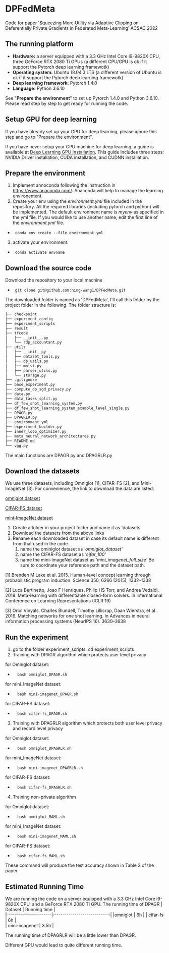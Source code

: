 # DPFedMeta
Code for paper 'Squeezing More Utility via Adaptive Clipping on Deferentially Private Gradients in Federated Meta-Learning' ACSAC 2022

## The running platform
- **Hardware:** a server equipped with a 3.3 GHz Intel Core i9-9820X CPU, three GeForce RTX 2080 Ti GPUs (a different CPU/GPU is ok if it support the Pytorch deep learning framewotk)
- **Operating system:** Ubuntu 18.04.3 LTS (a different version of Ubuntu is ok if it support the Pytorch deep learning framewotk)
- **Deep learning framework:** Pytorch 1.4.0
- **Language:** Python 3.6.10

See "**Prepare the environment**" to set up Pytorch 1.4.0 and Python 3.6.10. Please read step by step to get ready for running the code.

## Setup GPU for deep learning
If you have already set up your GPU for deep learning, please ignore this step and go to "Prepare the environment".

If you have never setup your GPU machine for deep learning, a guide is available at [Deep Learning GPU Installation](https://towardsdatascience.com/deep-learning-gpu-installation-on-ubuntu-18-4-9b12230a1d31).
This guide includes three steps: NVIDIA Driver installation, CUDA installation, and CUDNN installation. 


## Prepare the environment
1. Implement annoconda following the instruction in https://www.anaconda.com/. Anaconda will help to manage the learning environement.
2.  Create your env using the *environment.yml* file included in the repository. All the required libraries (including pytorch and python) will be implemented. The default environment name is *myenv* as specified in the yml file. If you would like to use another name, edit the first line of the *environment.yml* file.
-      conda env create --file environment.yml
3. activate your environment. 
-      conda activate envname


## Download the source code
Download the repository to your local machine
-      git clone git@github.com:ning-wang1/DPFedMeta.git
The downloaded folder is named as 'DPFedMeta', I'll call this folder by the project folder in the following. The folder structure is:

```bash
├── checkpoint
├── experiment_config
├── experiment_scripts
├── result
├── tfcode
│   ├── __init__.py
│   └── rdp_accountant.py
├── utils
│   ├── __init__py
│   ├── dataset_tools.py
│   ├── dp_utils.py
│   ├── mnist.py
│   ├── parser_utils.py
│   └── storage.py
├── .gitignore
├── base_experiment.py
├── compute_dp_sgd_privacy.py
├── data.py
├── data_tasks_split.py
├── df_few_shot_learning_system.py
├── df_few_shot_learning_system_example_level_single.py
├── DPAGR.py
├── DPAGRLR.py
├── environment.yml
├── experiment_builder.py
├── inner_loop_optimizer.py
├── meta_neural_network_architectures.py
├── README.md
└── vgg.py
```
The main functions are DPAGR.py and DPAGRLR.py

## Download the datasets
We use three datasets, including Omniglot [1], CIFAR-FS [2], and Mini-ImageNet [3]. For convenience, the link to download the data are listed:

[omniglot dataset](https://drive.google.com/drive/folders/19lmuqxSzhXMx3swJ4oS_YKoaKYXJqN9Q?usp=sharing)

[CIFAR-FS dataset](https://drive.google.com/drive/folders/16UJTm1ikRBmIBXo-tE6UX5jJ-vOWAO-M?usp=sharing)

[mini-ImageNet dataset](https://drive.google.com/file/d/1R6dA6QGEW-lmiNkitCwK4IkAbl4uT3y3/view)

1. Create a folder in your project folder and name it as 'datasets'
2. Download the datasets from the above links
3. Rename each downloaded dataset in case its default name is different from that used in the code.
    1. name the ominiglot dataset as *'omniglot_dataset'*
    2. name the CIFAR-FS dataset as *'cifar_100'*
    3. name the mini-ImageNet dataset as *'mini_imagenet_full_size'*
Be sure to coordnate your reference path and the dataset path.



[1] Brenden M Lake et al. 2015. Human-level concept learning through probabilistic program induction. Science 350, 6266 (2015), 1332–1338

[2] Luca Bertinetto, Joao F Henriques, Philip HS Torr, and Andrea Vedaldi. 2019. Meta-learning with differentiable closed-form solvers. In International Conference on Learning Representations (ICLR 19)

[3] Oriol Vinyals, Charles Blundell, Timothy Lillicrap, Daan Wierstra, et al . 2016. Matching networks for one shot learning. In Advances in neural information processing systems (NeurIPS 16). 3630–3638

## Run the experiment 
1. go to the folder experiment_scripts: cd experiment_scripts
2. Training with DPAGR algorithm which protects user level privacy

for Omniglot dataset:
-       bash omniglot_DPAGR.sh

for mini_ImageNet dataset:

-       bash mini-imagenet_DPAGR.sh 

for CIFAR-FS dataset: 

-       bash cifar-fs_DPAGR.sh

3. Training with DPAGRLR algorithm which protects both user level privacy and record level privacy

for Omniglot dataset: 

-       bash omniglot_DPAGRLR.sh

for mini_ImageNet dataset: 

-       bash mini-imagenet_DPAGRLR.sh

for CIFAR-FS dataset: 

-       bash cifar-fs_DPAGRLR.sh

4. Training non-private algorithm

for Omniglot dataset: 

-       bash omniglot_MAML.sh

for mini_ImageNet dataset: 

-       bash mini-imagenet_MAML.sh

for CIFAR-FS dataset: 

-       bash cifar-fs_MAML.sh


These command will produce the test accuracy shown in Table 2 of the paper.

##  Estimated  Running Time 
 We are running the code on a server equipped with a 3.3 GHz Intel Core i9-9820X CPU, and a GeForce RTX 2080 Ti GPU.
The running time of  DPAGR
| Dataset          |     Running time    |  
|----------------------|:---------------------------:|
|omniglot          |         6h                | 
| cifar-fs           |         6h                |   
| mini-imagenet |         3.5h             |  

The running time of  DPAGRLR will be a little lower than DPAGR.

Different GPU would lead to quite different running time.
